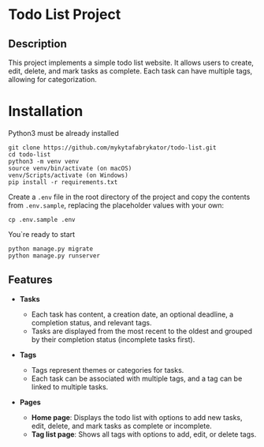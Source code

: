 # Todo List Project

## Description
This project implements a simple todo list website. It allows users to create, edit, delete, and mark tasks as complete. Each task can have multiple tags, allowing for categorization.

# Installation

Python3 must be already installed

```shell
git clone https://github.com/mykytafabrykator/todo-list.git
cd todo-list
python3 -m venv venv
source venv/bin/activate (on macOS)
venv/Scripts/activate (on Windows)
pip install -r requirements.txt
```

Create a `.env` file in the root directory of the project and copy the contents from `.env.sample`, replacing the placeholder values with your own:

```shell
cp .env.sample .env
```

You`re ready to start

```shell
python manage.py migrate
python manage.py runserver
```

## Features

- **Tasks**
  - Each task has content, a creation date, an optional deadline, a completion status, and relevant tags.
  - Tasks are displayed from the most recent to the oldest and grouped by their completion status (incomplete tasks first).
  
- **Tags**
  - Tags represent themes or categories for tasks.
  - Each task can be associated with multiple tags, and a tag can be linked to multiple tasks.

- **Pages**
  - **Home page**: Displays the todo list with options to add new tasks, edit, delete, and mark tasks as complete or incomplete.
  - **Tag list page**: Shows all tags with options to add, edit, or delete tags.
